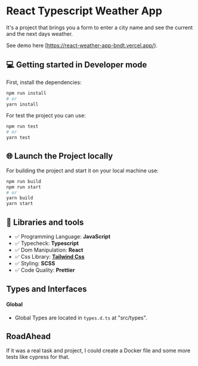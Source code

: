 # React Typescript Weather App

It's a project that brings you a form to enter a city name and see the current and the next days weather.

See demo here [https://react-weather-app-bndt.vercel.app/).


## 💻 Getting started in Developer mode

First, install the dependencies:

```bash
npm run install
# or
yarn install
```

For test the project you can use:
```bash
npm run test
# or
yarn test
```


## 🌐 Launch the Project locally

For building the project and start it on your local machine use:

```bash
npm run build
npm run start
# or
yarn build
yarn start
```


## 🧰 Libraries and tools

- ✅ Programming Language: **JavaScript**
- ✅ Typecheck: **Typescript**
- ✅ Dom Manipulation: **React**
- ✅ Css Library: **[Tailwind Css](https://tailwindcss.com/)**
- ✅ Styling: **SCSS**
- ✅ Code Quality: **Prettier**


## Types and Interfaces

#### Global

- Global Types are located in `types.d.ts` at "src/types".


## RoadAhead

If it was a real task and project, I could create a Docker file and some more tests like cypress for that.
